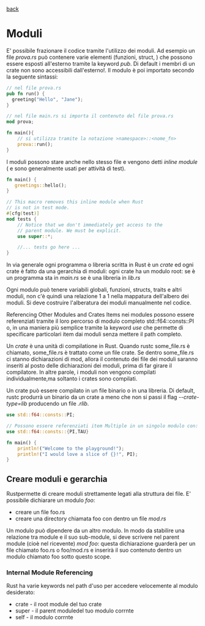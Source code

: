 [back](../README.md)

# Moduli
E' possibile frazionare il codice tramite l'utilizzo dei moduli. Ad esempio un file *prova.rs* può contenere varie elementi (funzioni, struct, ) che possono essere esposti all'esterno tramite la keyword *pub*. Di default i membri di un crate non sono accessibili dall'esterno!. Il modulo è poi importato secondo la seguente sintassi:

```rust
// nel file prova.rs
pub fn run() {
  greeting("Hello", "Jane");
}

// nel file main.rs si importa il contenuto del file prova.rs
mod prova;

fn main(){
    // si utilizza tramite la notazione >namespace>::<nome_fn>
    prova::run();
}
```

I moduli possono stare anche nello stesso file e vengono detti *inline module* ( e sono generalmente usati per attività di test).

``` rust
fn main() {
   greetings::hello();
}

// This macro removes this inline module when Rust 
// is not in test mode.
#[cfg(test)]
mod tests {
    // Notice that we don't immediately get access to the 
    // parent module. We must be explicit.
    use super::*;

    //... tests go here ...
}
```

In via generale ogni programma o libreria scritta in Rust è un *crate* ed ogni crate è fatto da una gerarchia di moduli: ogni crate ha un modulo root: se è un programma sta in *main.rs* se è una libreria in *lib.rs*

Ogni modulo può tenere variabili globali, funzioni, structs, traits e altri moduli, non c'è quindi una relazione 1 a 1 nella mappatura dell'albero dei moduli. Si deve costruire l'alberatura dei moduli manualmente nel codice.

Referencing Other Modules and Crates
Items nei modules possono essere referenziati tramite il loro percorso di modulo completo std::f64::consts::PI o, in una maniera più semplice tramite la keyword *use* che permette di specificare particolari item dai moduli senza mettere il path completo.

Un *crate* è una unità di compilatione in Rust. Quando rustc some_file.rs è chiamato, some_file.rs è trattato come un file crate. Se dentro some_file.rs ci stanno dichiarazioni di mod, allora il contenuto dei file dei moduli saranno inseriti al posto delle dichiarazioni dei moduli, prima di far girare il compilatore. In altre parole, i moduli non vengono compilati individualmente,ma soltanto i crates sono compilati.

Un crate può essere compilato in un file binario o in una libreria. Di default, rustc produrrà un binario da un crate a meno che non si passi il flag *--crate-type=lib* producendo un file *.rlib*.

```rust
use std::f64::consts::PI;

// Possono essere referenziati item Multiple in un singolo modulo con:
use std::f64::consts::{PI,TAU}

fn main() {
    println!("Welcome to the playground!");
    println!("I would love a slice of {}!", PI);
}
```

## Creare moduli e gerarchia
Rustpermette di creare moduli strettamente legati alla struttura dei file. E' possibile dichiarare un modulo *foo*:

+ creare un file foo.rs
+ creare una directory chiamata foo con dentro un file *mod.rs*

Un modulo può dipendere da un altro modulo. In modo da stabilire una relazione tra module e il suo sub-module, si deve scrivere nel parent module (cioè nel ricevente) *mod foo*: questa dichiarazione guarderà per un file chiamato 
foo.rs o foo/mod.rs e inserirà il suo contenuto  dentro un modulo chiamato foo sotto questo scope.

### Internal Module Referencing
Rust ha varie keywords nel path d'uso per accedere velocemente al modulo desiderato:

+ crate - il root module del tuo crate
+ super - il parent moduledel tuo modulo corrnte
+ self - il modulo corrnte